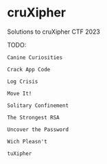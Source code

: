 # cruXipher
Solutions to cruXipher CTF 2023

TODO:

    Canine Curiosities

    Crack App Code

    Log Crisis

    Move It!

    Solitary Confinement

    The Strongest RSA

    Uncover the Password

    Wich Pleasn't

    tuXipher
